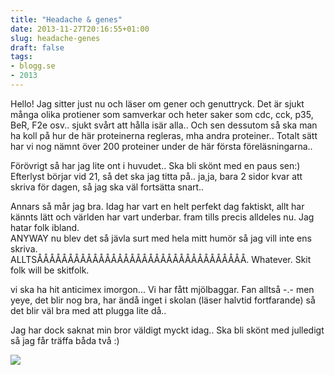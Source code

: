 ```yaml
---
title: "Headache & genes"
date: 2013-11-27T20:16:55+01:00
slug: headache-genes
draft: false
tags:
- blogg.se
- 2013
---
```

Hello! Jag sitter just nu och läser om gener och genuttryck. Det är sjukt många olika protiener som samverkar och heter saker som cdc, cck, p35, BeR, F2e osv.. sjukt svårt att hålla isär alla.. Och sen dessutom så ska man ha koll på hur de här proteinerna regleras, mha andra proteiner.. Totalt sätt har vi nog nämnt över 200 proteiner under de här första föreläsningarna..

Förövrigt så har jag lite ont i huvudet.. Ska bli skönt med en paus sen:) Efterlyst börjar vid 21, så det ska jag titta på.. ja,ja, bara 2 sidor kvar att skriva för dagen, så jag ska väl fortsätta snart..  
  
Annars så mår jag bra. Idag har vart en helt perfekt dag faktiskt, allt har kännts lätt och världen har vart underbar. fram tills precis alldeles nu. Jag hatar folk ibland.  
ANYWAY nu blev det så jävla surt med hela mitt humör så jag vill inte ens skriva.  
ALLTSÅÅÅÅÅÅÅÅÅÅÅÅÅÅÅÅÅÅÅÅÅÅÅÅÅÅÅÅÅÅÅÅÅÅ. Whatever. Skit folk will be skitfolk.  
  

vi ska ha hit anticimex imorgon... Vi har fått mjölbaggar. Fan alltså -.- men yeye, det blir nog bra, har ändå inget i skolan (läser halvtid fortfarande) så det blir väl bra med att plugga lite då..

Jag har dock saknat min bror väldigt myckt idag.. Ska bli skönt med julledigt så jag får träffa båda två :)  

![](/assets/images/blogg.se/wp_003388_5296451e88e59d9e4cec64ef.jpg)